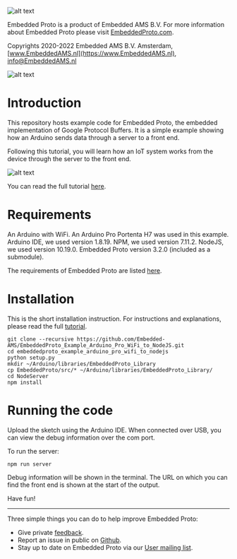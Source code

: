 
![alt text](https://embeddedproto.com/wp-content/uploads/2022/04/Embedded_Proto.png "Embedded Proto Logo")


Embedded Proto is a product of Embedded AMS B.V. For more information about Embedded Proto please visit [EmbeddedProto.com](https://EmbeddedProto.com).

Copyrights 2020-2022 Embedded AMS B.V. Amsterdam, [www.EmbeddedAMS.nl](https://www.EmbeddedAMS.nl), [info@EmbeddedAMS.nl](mailto:info@EmbeddedAMS.nl)

![alt text](https://embeddedproto.com/wp-content/uploads/2022/08/ArduinoPro_Example_Featured_Image.jpg "Arduino to Server")

# Introduction

This repository hosts example code for Embedded Proto, the embedded implementation of Google Protocol Buffers. It is a simple example showing how an Arduino sends data through a server to a front end.

Following this tutorial, you will learn how an IoT system works from the device through the server to the front end. 

![alt text](https://embeddedproto.com/wp-content/uploads/2022/08/ActualFrontEnd.jpg "Front end")

You can read the full tutorial [here](https://embeddedproto.com/a-simple-arduino-iot-example-with-protobuf/).

# Requirements
An Arduino with WiFi. An Arduino Pro Portenta H7 was used in this example.
Arduino IDE, we used version 1.8.19.
NPM, we used version 7.11.2.
NodeJS, we used version 10.19.0.
Embedded Proto version 3.2.0 (included as a submodule). 

The requirements of Embedded Proto are listed [here](https://github.com/Embedded-AMS/EmbeddedProto/blob/master/README.md).

# Installation
This is the short installation instruction. For instructions and explanations, please read the full [tutorial](https://embeddedproto.com/a-simple-arduino-iot-example-with-protobuf/).
```shell
git clone --recursive https://github.com/Embedded-AMS/EmbeddedProto_Example_Arduino_Pro_WiFi_to_NodeJS.git 
cd embeddedproto_example_arduino_pro_wifi_to_nodejs
python setup.py
mkdir ~/Arduino/libraries/EmbeddedProto_Library
cp EmbeddedProto/src/* ~/Arduino/libraries/EmbeddedProto_Library/
cd NodeServer
npm install
```

# Running the code
Upload the sketch using the Arduino IDE. When connected over USB, you can view the debug information over the com port. 

To run the server:
```shell
npm run server
```
Debug information will be shown in the terminal. The URL on which you can find the front end is shown at the start of the output.

Have fun!

---

Three simple things you can do to help improve Embedded Proto: 
* Give private [feedback](https://EmbeddedProto.com/feedback).
* Report an issue in public on [Github](https://github.com/Embedded-AMS/EmbeddedProto/issues).
* Stay up to date on Embedded Proto via our [User mailing list](https://EmbeddedProto.com/signup).

